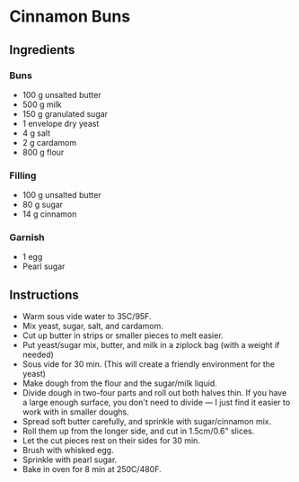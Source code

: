 # Cinnamon Buns

## Ingredients

### Buns

- 100 g unsalted butter
- 500 g milk
- 150 g granulated sugar
- 1 envelope dry yeast
- 4 g salt
- 2 g cardamom
- 800 g flour

### Filling

- 100 g unsalted butter
- 80 g sugar
- 14 g cinnamon

### Garnish

- 1 egg
- Pearl sugar

## Instructions

- Warm sous vide water to 35C/95F.
- Mix yeast, sugar, salt, and cardamom.
- Cut up butter in strips or smaller pieces to melt easier.
- Put yeast/sugar mix, butter, and milk  in a ziplock bag (with a weight if needed)
- Sous vide for 30 min. (This will create a friendly environment for the yeast)
- Make dough from the flour and the sugar/milk liquid.
- Divide dough in two-four parts and roll out both halves thin. If you have a large enough surface, you don't need to divide — I just find it easier to work with in smaller doughs.
- Spread soft butter carefully, and sprinkle with sugar/cinnamon mix.
- Roll them up from the longer side, and cut in 1.5cm/0.6" slices.
- Let the cut pieces rest on their sides for 30 min.
- Brush with whisked egg.
- Sprinkle with pearl sugar.
- Bake in oven for 8 min at 250C/480F.
